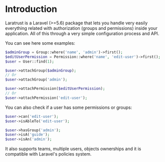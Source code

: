 # Introduction

Laratrust is a Laravel (>=5.6) package that lets you handle very easily everything related with authorization (groups and permissions) inside your application. All of this through a very simple configuration process and API.

You can see here some examples:

```php
$adminGroup = Group::where('name', 'admin')->first();
$editUserPermission = Permission::where('name', 'edit-user')->first();
$user = User::find(1);

$user->attachGroup($adminGroup);
// Or
$user->attachGroup('admin');

$user->attachPermission($editUserPermission);
// Or
$user->attachPermission('edit-user');
```

You can also check if a user has some permissions or groups:

```php
$user->can('edit-user');
$user->isAbleTo('edit-user');

$user->hasGroup('admin');
$user->isA('guide');
$user->isAn('admin');
```

It also supports teams, multiple users, objects ownerships and it is compatible with Laravel's policies system.
